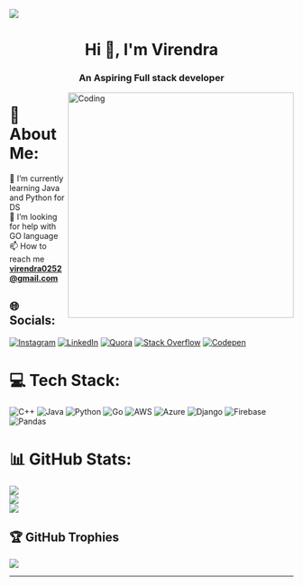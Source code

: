 [![](https://visitcount.itsvg.in/api?id=Virendra108&icon=6&color=0)](https://visitcount.itsvg.in)
<h1 align="center">Hi 👋, I'm Virendra</h1>
<h3 align="center">An Aspiring Full stack developer </h3>
<img align="right" alt="Coding" width="400" src="https://user-images.githubusercontent.com/74038190/235224431-e8c8c12e-6826-47f1-89fb-2ddad83b3abf.gif">


# 💫 About Me:
🌱 I’m currently learning Java and Python for DS<br>🤝 I’m looking for help with GO language <br>📫 How to reach me **virendra0252@gmail.com**


## 🌐 Socials:
[![Instagram](https://img.shields.io/badge/Instagram-%23E4405F.svg?logo=Instagram&logoColor=white)](https://instagram.com/virendra_ghule_8) [![LinkedIn](https://img.shields.io/badge/LinkedIn-%230077B5.svg?logo=linkedin&logoColor=white)](https://linkedin.com/in/virendra-ghule) [![Quora](https://img.shields.io/badge/Quora-%23B92B27.svg?logo=Quora&logoColor=white)](https://quora.com/profile/Virendra-Ghule) [![Stack Overflow](https://img.shields.io/badge/-Stackoverflow-FE7A16?logo=stack-overflow&logoColor=white)](https://stackoverflow.com/users/21892218) [![Codepen](https://img.shields.io/badge/Codepen-000000?style=for-the-badge&logo=codepen&logoColor=white)](https://codepen.io/Virendra-Ghule) 

# 💻 Tech Stack:
![C++](https://img.shields.io/badge/c++-%2300599C.svg?style=plastic&logo=c%2B%2B&logoColor=white) ![Java](https://img.shields.io/badge/java-%23ED8B00.svg?style=plastic&logo=openjdk&logoColor=white) ![Python](https://img.shields.io/badge/python-3670A0?style=plastic&logo=python&logoColor=ffdd54) ![Go](https://img.shields.io/badge/go-%2300ADD8.svg?style=plastic&logo=go&logoColor=white) ![AWS](https://img.shields.io/badge/AWS-%23FF9900.svg?style=plastic&logo=amazon-aws&logoColor=white) ![Azure](https://img.shields.io/badge/azure-%230072C6.svg?style=plastic&logo=microsoftazure&logoColor=white) ![Django](https://img.shields.io/badge/django-%23092E20.svg?style=plastic&logo=django&logoColor=white) ![Firebase](https://img.shields.io/badge/Firebase-039BE5?style=plastic&logo=Firebase&logoColor=white) ![Pandas](https://img.shields.io/badge/pandas-%23150458.svg?style=plastic&logo=pandas&logoColor=white)
# 📊 GitHub Stats:
![](https://github-readme-stats.vercel.app/api?username=Virendra108&theme=dark&hide_border=true&include_all_commits=false&count_private=false)<br/>
![](https://github-readme-streak-stats.herokuapp.com/?user=Virendra108&theme=dark&hide_border=true)<br/>
![](https://github-readme-stats.vercel.app/api/top-langs/?username=Virendra108&theme=dark&hide_border=true&include_all_commits=false&count_private=false&layout=compact)

## 🏆 GitHub Trophies

![](https://github-profile-trophy.vercel.app/?username=Virendra108&theme=tokyonight&no-frame=true&no-bg=true&margin-w=4)

---
